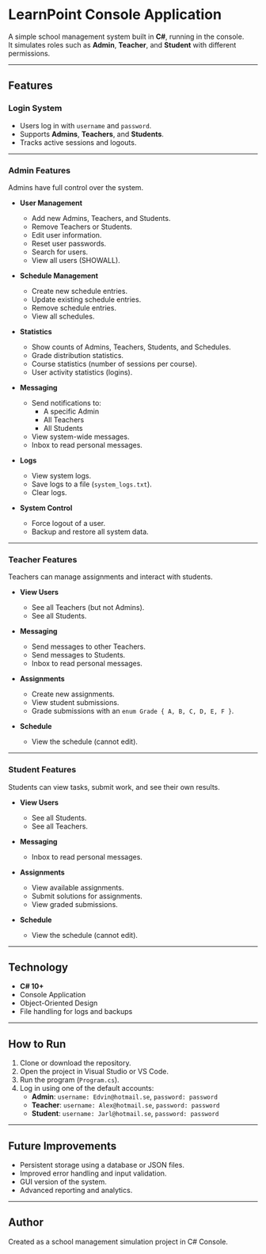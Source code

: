 # LearnPoint Console Application

A simple school management system built in **C#**, running in the console.  
It simulates roles such as **Admin**, **Teacher**, and **Student** with different permissions.  

---

## Features

### Login System
- Users log in with `username` and `password`.
- Supports **Admins**, **Teachers**, and **Students**.
- Tracks active sessions and logouts.

---

### Admin Features
Admins have full control over the system.

- **User Management**
  - Add new Admins, Teachers, and Students.
  - Remove Teachers or Students.
  - Edit user information.
  - Reset user passwords.
  - Search for users.
  - View all users (SHOWALL).

- **Schedule Management**
  - Create new schedule entries.
  - Update existing schedule entries.
  - Remove schedule entries.
  - View all schedules.

- **Statistics**
  - Show counts of Admins, Teachers, Students, and Schedules.
  - Grade distribution statistics.
  - Course statistics (number of sessions per course).
  - User activity statistics (logins).

- **Messaging**
  - Send notifications to:
    - A specific Admin
    - All Teachers
    - All Students
  - View system-wide messages.
  - Inbox to read personal messages.

- **Logs**
  - View system logs.
  - Save logs to a file (`system_logs.txt`).
  - Clear logs.

- **System Control**
  - Force logout of a user.
  - Backup and restore all system data.

---

### Teacher Features
Teachers can manage assignments and interact with students.

- **View Users**
  - See all Teachers (but not Admins).
  - See all Students.

- **Messaging**
  - Send messages to other Teachers.
  - Send messages to Students.
  - Inbox to read personal messages.

- **Assignments**
  - Create new assignments.
  - View student submissions.
  - Grade submissions with an `enum Grade { A, B, C, D, E, F }`.

- **Schedule**
  - View the schedule (cannot edit).

---

### Student Features
Students can view tasks, submit work, and see their own results.

- **View Users**
  - See all Students.
  - See all Teachers.

- **Messaging**
  - Inbox to read personal messages.

- **Assignments**
  - View available assignments.
  - Submit solutions for assignments.
  - View graded submissions.

- **Schedule**
  - View the schedule (cannot edit).

---

## Technology
- **C# 10+**
- Console Application
- Object-Oriented Design
- File handling for logs and backups

---

## How to Run
1. Clone or download the repository.
2. Open the project in Visual Studio or VS Code.
3. Run the program (`Program.cs`).
4. Log in using one of the default accounts:
   - **Admin**: `username: Edvin@hotmail.se`, `password: password`
   - **Teacher**: `username: Alex@hotmail.se`, `password: password`
   - **Student**: `username: Jarl@hotmail.se`, `password: password`

---

## Future Improvements
- Persistent storage using a database or JSON files.
- Improved error handling and input validation.
- GUI version of the system.
- Advanced reporting and analytics.

---

## Author
Created as a school management simulation project in C# Console.
